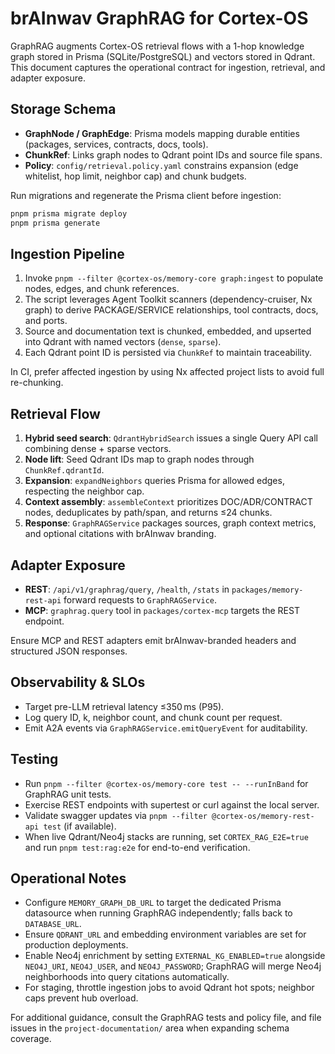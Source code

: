 # brAInwav GraphRAG for Cortex-OS

GraphRAG augments Cortex-OS retrieval flows with a 1-hop knowledge graph stored in Prisma (SQLite/PostgreSQL) and vectors stored in Qdrant. This document captures the operational contract for ingestion, retrieval, and adapter exposure.

## Storage Schema

- **GraphNode / GraphEdge**: Prisma models mapping durable entities (packages, services, contracts, docs, tools).
- **ChunkRef**: Links graph nodes to Qdrant point IDs and source file spans.
- **Policy**: `config/retrieval.policy.yaml` constrains expansion (edge whitelist, hop limit, neighbor cap) and chunk budgets.

Run migrations and regenerate the Prisma client before ingestion:

```bash
pnpm prisma migrate deploy
pnpm prisma generate
```

## Ingestion Pipeline

1. Invoke `pnpm --filter @cortex-os/memory-core graph:ingest` to populate nodes, edges, and chunk references.
2. The script leverages Agent Toolkit scanners (dependency-cruiser, Nx graph) to derive PACKAGE/SERVICE relationships, tool contracts, docs, and ports.
3. Source and documentation text is chunked, embedded, and upserted into Qdrant with named vectors (`dense`, `sparse`).
4. Each Qdrant point ID is persisted via `ChunkRef` to maintain traceability.

In CI, prefer affected ingestion by using Nx affected project lists to avoid full re-chunking.

## Retrieval Flow

1. **Hybrid seed search**: `QdrantHybridSearch` issues a single Query API call combining dense + sparse vectors.
2. **Node lift**: Seed Qdrant IDs map to graph nodes through `ChunkRef.qdrantId`.
3. **Expansion**: `expandNeighbors` queries Prisma for allowed edges, respecting the neighbor cap.
4. **Context assembly**: `assembleContext` prioritizes DOC/ADR/CONTRACT nodes, deduplicates by path/span, and returns ≤24 chunks.
5. **Response**: `GraphRAGService` packages sources, graph context metrics, and optional citations with brAInwav branding.

## Adapter Exposure

- **REST**: `/api/v1/graphrag/query`, `/health`, `/stats` in `packages/memory-rest-api` forward requests to `GraphRAGService`.
- **MCP**: `graphrag.query` tool in `packages/cortex-mcp` targets the REST endpoint.

Ensure MCP and REST adapters emit brAInwav-branded headers and structured JSON responses.

## Observability & SLOs

- Target pre-LLM retrieval latency ≤350 ms (P95).
- Log query ID, k, neighbor count, and chunk count per request.
- Emit A2A events via `GraphRAGService.emitQueryEvent` for auditability.

## Testing

- Run `pnpm --filter @cortex-os/memory-core test -- --runInBand` for GraphRAG unit tests.
- Exercise REST endpoints with supertest or curl against the local server.
- Validate swagger updates via `pnpm --filter @cortex-os/memory-rest-api test` (if available).
- When live Qdrant/Neo4j stacks are running, set `CORTEX_RAG_E2E=true` and run `pnpm test:rag:e2e` for end-to-end verification.

## Operational Notes

- Configure `MEMORY_GRAPH_DB_URL` to target the dedicated Prisma datasource when running GraphRAG independently; falls back to `DATABASE_URL`.
- Ensure `QDRANT_URL` and embedding environment variables are set for production deployments.
- Enable Neo4j enrichment by setting `EXTERNAL_KG_ENABLED=true` alongside `NEO4J_URI`, `NEO4J_USER`, and `NEO4J_PASSWORD`; GraphRAG will merge Neo4j neighborhoods into query citations automatically.
- For staging, throttle ingestion jobs to avoid Qdrant hot spots; neighbor caps prevent hub overload.

For additional guidance, consult the GraphRAG tests and policy file, and file issues in the `project-documentation/` area when expanding schema coverage.
